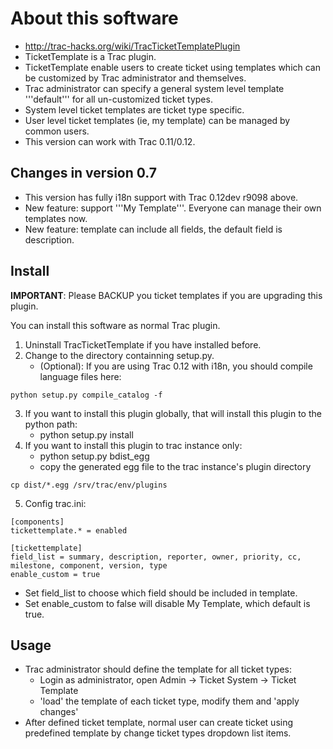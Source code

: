 # About this software
* http://trac-hacks.org/wiki/TracTicketTemplatePlugin
* TicketTemplate is a Trac plugin.
* TicketTemplate enable users to create ticket using templates which can be customized by Trac administrator and themselves.
* Trac administrator can specify a general system level template '''default''' for all un-customized ticket types.
* System level ticket templates are ticket type specific.
* User level ticket templates (ie, my template) can be managed by common users.
* This version can work with Trac 0.11/0.12.

## Changes in version 0.7
* This version has fully i18n support with Trac 0.12dev r9098 above.
* New feature: support '''My Template'''. Everyone can manage their own templates now.
* New feature: template can include all fields, the default field is description.

## Install

**IMPORTANT**: Please BACKUP you ticket templates if you are upgrading this plugin.

You can install this software as normal Trac plugin.

1. Uninstall TracTicketTemplate if you have installed before.
2. Change to the directory containning setup.py.
   - (Optional): If you are using Trac 0.12 with i18n, you should compile language files here:
```
python setup.py compile_catalog -f
```
3. If you want to install this plugin globally, that will install this plugin to the python path:
   - python setup.py install
4. If you want to install this plugin to trac instance only:
   - python setup.py bdist_egg
   - copy the generated egg file to the trac instance's plugin directory
```
cp dist/*.egg /srv/trac/env/plugins
```
5. Config trac.ini:
```
[components]
tickettemplate.* = enabled

[tickettemplate]
field_list = summary, description, reporter, owner, priority, cc, milestone, component, version, type
enable_custom = true
```
   - Set field_list to choose which field should be included in template.
   - Set enable_custom to false will disable My Template, which default is true.

## Usage
- Trac administrator should define the template for all ticket types:
  - Login as administrator, open Admin -> Ticket System -> Ticket Template
  - 'load' the template of each ticket type, modify them and 'apply changes'
- After defined ticket template, normal user can create ticket using predefined template by change ticket types dropdown list items.
